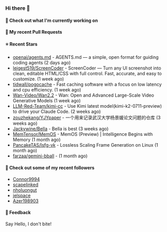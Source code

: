 ### Hi there 👋

#### 👷 Check out what I'm currently working on

#### 🔨 My recent Pull Requests


#### ⭐ Recent Stars

- [openai/agents.md](https://github.com/openai/agents.md) - AGENTS.md — a simple, open format for guiding coding agents (2 days ago)
- [leigest519/ScreenCoder](https://github.com/leigest519/ScreenCoder) - ScreenCoder — Turn any UI screenshot into clean, editable HTML/CSS with full control. Fast, accurate, and easy to customize. (1 week ago)
- [tidwall/pogocache](https://github.com/tidwall/pogocache) - Fast caching software with a focus on low latency and cpu efficiency. (1 week ago)
- [Wan-Video/Wan2.2](https://github.com/Wan-Video/Wan2.2) - Wan: Open and Advanced Large-Scale Video Generative Models (1 week ago)
- [LLM-Red-Team/kimi-cc](https://github.com/LLM-Red-Team/kimi-cc) - Use Kimi latest model(kimi-k2-0711-preview) to drive your Claude Code. (2 weeks ago)
- [zouzhekang/YJYpaper](https://github.com/zouzhekang/YJYpaper) - 一个用来记录武汉大学杨景媛论文问题的仓库 (3 weeks ago)
- [Jackywine/Bella](https://github.com/Jackywine/Bella) - Bella is best (3 weeks ago)
- [MemTensor/MemOS](https://github.com/MemTensor/MemOS) - MemOS (Preview) | Intelligence Begins with Memory (1 month ago)
- [PancakeTAS/lsfg-vk](https://github.com/PancakeTAS/lsfg-vk) - Lossless Scaling Frame Generation on Linux (1 month ago)
- [farzaa/gemini-bball](https://github.com/farzaa/gemini-bball) -  (1 month ago)

#### 👯 Check out some of my recent followers

- [Connor9994](https://github.com/Connor9994)
- [scapelinked](https://github.com/scapelinked)
- [nholuongut](https://github.com/nholuongut)
- [jelspace](https://github.com/jelspace)
- [Azer198903](https://github.com/Azer198903)

#### 💬 Feedback

Say Hello, I don't bite!